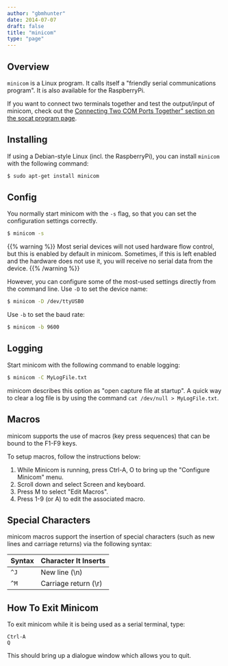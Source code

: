 ```yaml
---
author: "gbmhunter"
date: 2014-07-07
draft: false
title: "minicom"
type: "page"
---
```


## Overview

`minicom` is a Linux program. It calls itself a "friendly serial communications program". It is also available for the RaspberryPi.

If you want to connect two terminals together and test the output/input of minicom, check out the [Connecting Two COM Ports Together" section on the socat program page](/programming/operating-systems/linux/programs/socat#connecting-two-com-ports-together).

## Installing

If using a Debian-style Linux (incl. the RaspberryPi), you can install `minicom` with the following command:

```sh   
$ sudo apt-get install minicom
```  

## Config

You normally start minicom with the `-s` flag, so that you can set the configuration settings correctly.

```sh    
$ minicom -s
```

{{% warning %}}
Most serial devices will not used hardware flow control, but this is enabled by default in minicom. Sometimes, if this is left enabled and the hardware does not use it, you will receive no serial data from the device.
{{% /warning %}}

However, you can configure some of the most-used settings directly from the command line. Use `-D` to set the device name:

```sh   
$ minicom -D /dev/ttyUSB0
```

Use `-b` to set the baud rate:

```sh   
$ minicom -b 9600
```  

## Logging

Start minicom with the following command to enable logging:

```sh   
$ minicom -C MyLogFile.txt
```  

minicom describes this option as "open capture file at startup". A quick way to clear a log file is by using the command `cat /dev/null > MyLogFile.txt`.

## Macros

minicom supports the use of macros (key press sequences) that can be bound to the F1-F9 keys.

To setup macros, follow the instructions below:

1. While Minicom is running, press Ctrl-A, O to bring up the "Configure Minicom" menu.
2. Scroll down and select Screen and keyboard.
3. Press M to select "Edit Macros".
4. Press 1-9 (or A) to edit the associated macro.

## Special Characters

minicom macros support the insertion of special characters (such as new lines and carriage returns) via the following syntax:

<table>
    <thead>
        <tr>
            <th>Syntax</th>
            <th>Character It Inserts</th>
        </tr>
    </thead>
<tbody>
<tr>
<td ><code>^J</code></td>
<td >New line (\n)</td>
</tr>
<tr>
<td><code>^M</code></td>
<td >Carriage return (\r)</td>
</tr>
</tbody>
</table>

## How To Exit Minicom

To exit minicom while it is being used as a serial terminal, type:

```text
Ctrl-A
Q
```

This should bring up a dialogue window which allows you to quit.